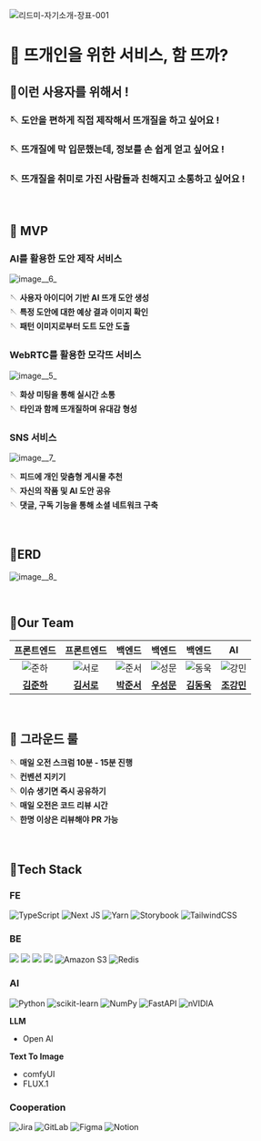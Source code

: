 ![리드미-자기소개-장표-001](/uploads/ac712fc276d704e7108e3adf88df65fb/리드미-자기소개-장표-001.png)

# 🧶 뜨개인을 위한 서비스, 함 뜨까?

## 🧵이런 사용자를 위해서 !
### 🪡 도안을 편하게 직접 제작해서 뜨개질을 하고 싶어요 !
### 🪡 뜨개질에 막 입문했는데, 정보를 손 쉽게 얻고 싶어요 !
### 🪡 뜨개질을 취미로 가진 사람들과 친해지고 소통하고 싶어요 !

<br>

## 🧵 MVP
### AI를 활용한 도안 제작 서비스 
![image__6_](/uploads/b303edcc16a0598a9b69cfb23d97cbb4/image__6_.png)

🪡 **사용자 아이디어 기반 AI 뜨개 도안 생성** <br>
🪡 **특정 도안에 대한 예상 결과 이미지 확인** <br>
🪡 **패턴 이미지로부터 도트 도안 도출**


### WebRTC를 활용한 모각뜨 서비스
![image__5_](/uploads/8cf69b79baf181ce6a7427a45c97c365/image__5_.png)

🪡 **화상 미팅을 통해 실시간 소통** <br>
🪡 **타인과 함께 뜨개질하며 유대감 형성** <br>

### SNS 서비스
![image__7_](/uploads/ca05b36ca0780f3eec4b879a4fd0c047/image__7_.png)

🪡 **피드에 개인 맞춤형 게시물 추천** <br>
🪡 **자신의 작품 및 AI 도안 공유** <br>
🪡 **댓글, 구독 기능을 통해 소셜 네트워크 구축**

<br>

## 🧵ERD
![image__8_](/uploads/9d9b27b9fdea63c5a45f6815595dbe26/image__8_.png)

<br>

## 🧵Our Team


| **프론트엔드**                          | **프론트엔드**                          | **백엔드**                            | **백엔드**                            | **백엔드**                            | **AI**                                  |
| :------------------------------------: | :------------------------------------: | :----------------------------------: | :----------------------------------: | :----------------------------------: | :------------------------------------: |
|![준하](/uploads/65dd01f395acc0a88b6242edc714abdb/준하.png) | ![서로](/uploads/d3b08839d4602203e1662df9e40a3ea6/서로.png) | ![준서](/uploads/69aee52deab46ba12600164253fc5d28/준서.png) | ![성문](/uploads/abf997f26de11365ad624d9e0485b25b/성문.png) | ![동욱](/uploads/664017ab66027b4582312f60975da61c/동욱.png) | ![강민](/uploads/bc2f4e1f3685ad9753632f680e466e90/강민.png) |
| [**김준하**](https://github.com/junhakjh) | [**김서로**](https://github.com/okxooxoo) | [**박준서**](https://github.com/Junseo-tech) | [**우성문**](https://github.com/tjdansw) | [**김동욱**](https://github.com/DW8K) | [**조강민**](https://github.com/KMsLog) |



<br>

## 🧵 그라운드 룰
🪡 **매일 오전 스크럼 10분 - 15분 진행** <br>
🪡 **컨벤션 지키기** <br>
🪡 **이슈 생기면 즉시 공유하기** <br>
🪡 **매일 오전은 코드 리뷰 시간** <br>
    🪡 **한명 이상은 리뷰해야 PR 가능**

<br>


## 🧵Tech Stack

### FE
![TypeScript](https://img.shields.io/badge/typescript-%23007ACC.svg?style=flat&logo=typescript&logoColor=white)
![Next JS](https://img.shields.io/badge/Next-black?style=flat&logo=next.js&logoColor=white)
![Yarn](https://img.shields.io/badge/yarn-%232C8EBB.svg?style=flat&logo=yarn&logoColor=white)
![Storybook](https://img.shields.io/badge/-Storybook-FF4785?style=flat&logo=storybook&logoColor=white)
![TailwindCSS](https://img.shields.io/badge/tailwindcss-%2338B2AC.svg?style=flat&logo=tailwind-css&logoColor=white)


### BE
![](https://img.shields.io/badge/Java-007396?style=flat&logo=Java&logoColor=white)
![](https://img.shields.io/badge/SpringBoot-6DB33F?style=flat&logo=SpringBoot&logoColor=white)
![](https://img.shields.io/badge/MySQL-4479A1?style=flat&logo=MySQL&logoColor=white)
![](https://img.shields.io/badge/Amazon_AWS-232F3E?style=flat&logo=amazonaws)
![Amazon S3](https://img.shields.io/badge/Amazon%20S3-FF9900?style=flat&logo=amazons3&logoColor=white)
![Redis](https://img.shields.io/badge/redis-%23DD0031.svg?style=flat&logo=redis&logoColor=white)



### AI
![Python](https://img.shields.io/badge/python-3670A0?style=flat&logo=python&logoColor=ffdd54)
![scikit-learn](https://img.shields.io/badge/scikit--learn-%23F7931E.svg?style=flat&logo=scikit-learn&logoColor=white)
![NumPy](https://img.shields.io/badge/numpy-%23013243.svg?style=flat&logo=numpy&logoColor=white)
![FastAPI](https://img.shields.io/badge/FastAPI-005571?style=flat&logo=fastapi)
![nVIDIA](https://img.shields.io/badge/cuda-000000.svg?style=flat&logo=nVIDIA&logoColor=green)

**LLM**
- Open AI

**Text To Image**
- comfyUI
- FLUX.1

### Cooperation
![Jira](https://img.shields.io/badge/jira-%230A0FFF.svg?style=flat&logo=jira&logoColor=white)
![GitLab](https://img.shields.io/badge/gitlab-%23181717.svg?style=flat&logo=gitlab&logoColor=white)
![Figma](https://img.shields.io/badge/figma-%23F24E1E.svg?style=flat&logo=figma&logoColor=white)
![Notion](https://img.shields.io/badge/Notion-%23000000.svg?style=flat&logo=notion&logoColor=white)


